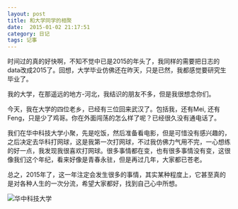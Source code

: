 ```yaml
---
layout: post
title: 和大学同学的相聚
date:  2015-01-02 21:17:51   
category: 日记
tags: 记事
---
```


时间过的真的好快啊，不知不觉中已是2015的年头了，我同样的需要把日志的data改成2015了。回想，大学毕业仿佛还在昨天，只是已然，我都感觉要研究生毕业了。

我的大学，在那遥远的地方-河北，我结识的朋友不多，但是我很想念你们。

今天，我在大学的四位老乡，已经有三位回来武汉了。包括我，还有Mei, 还有Feng，只是少了鸡哥。你在外面闯荡的怎么样了呢？已经很久没有通电话了。

我们在华中科技大学小聚，先是吃饭，然后准备看电影，但是可惜没有感兴趣的，之后决定去华科打网球，这是我第一次打网球，不过我仿佛力气用不完，一心想练的好一点，我发现我很喜欢打网球。很多事情都在变，也有很多事情没有变，这很像我们这个年纪，看来好像是青春永驻，但是再过几年，大家都已苍老。

总之，2015年了，这一年注定会发生很多的事情，其实某种程度上，它甚至真的是对各种人生的一次分流，希望大家都好，找到自己心中所想。

![华中科技大学](http://pic.hustonline.net/single/index/_time/1/2882)



















